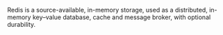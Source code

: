 Redis is a source-available, in-memory storage, used as a distributed, in-memory key–value database, cache and message broker, with optional durability.
